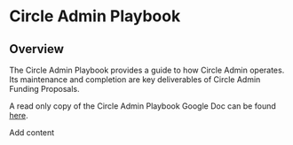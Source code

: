 # Circle Admin Playbook

## Overview&#x20;

The Circle Admin Playbook provides a guide to how Circle Admin operates. Its maintenance and completion are key deliverables of Circle Admin Funding Proposals.

A read only copy of the Circle Admin Playbook Google Doc can be found [here](https://docs.google.com/document/d/1YiqcpH1tCgYVB-qDmxZMIXfd7nIlRlDl0PuQRPvsfyw/edit?usp=sharing).

Add content
